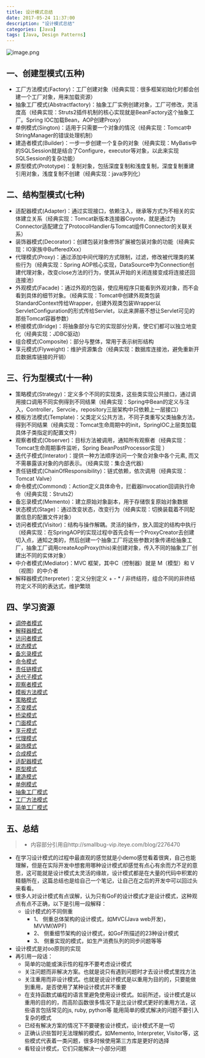 ```yaml
---
title: 设计模式总结
date: 2017-05-24 11:37:00
description: "设计模式总结"
categories: [Java]
tags: [Java, Design Patterns]
---
```


![image.png](http://upload-images.jianshu.io/upload_images/734456-32b3fb0c1a41aa71.png?imageMogr2/auto-orient/strip%7CimageView2/2/w/1240)

## 一、创建型模式(五种)
- 工厂方法模式(Factory)：工厂创建对象（经典实现：很多框架初始化时都会创建一个工厂对象，用来加载资源）
- 抽象工厂模式(Abstractfactory)：抽象工厂实例创建对象，工厂可修改，灵活度高（经典实现：Struts2插件机制的核心实现就是BeanFactory这个抽象工厂。Spring IOC加载Bean，AOP创建Proxy）
- 单例模式(Sington)：适用于只需要一个对象的情况（经典实现：Tomcat中StringManager的错误处理机制）
- 建造者模式(Builder)：一步一步创建一个复杂的对象（经典实现：MyBatis中的SQLSession就是结合了Configure，executor等对象，以此来实现SQLSession的复杂功能）
- 原型模式(Prototype)：复制对象，包括深度复制和浅度复制，深度复制重建引用对象，浅度复制不创建（经典实现：java序列化）

## 二、结构型模式(七种)
- 适配器模式(Adapter)：通过实现接口，依赖注入，继承等方式为不相关的实体建立关系（经典实现：Tomcat新版本连接器Coyote，就是通过为Connector适配建立了ProtocolHandler与Tomcat组件Connector的关联关系）
- 装饰器模式(Decorator)：创建包装对象修饰扩展被包装对象的功能（经典实现：IO家族中BufferedXxx）
- 代理模式(Proxy)：通过添加中间代理的方式限制，过滤，修改被代理类的某些行为（经典实现：Spring AOP核心实现，DataSource中为Connection创建代理对象，改变close方法的行为，使其从开始的关闭连接变成将连接还回连接池）
- 外观模式(Facade)：通过外观的包装，使应用程序只能看到外观对象，而不会看到具体的细节对象。（经典实现：Tomcat中创建外观类包装StandardContext传给Wrapper，创建外观类包装Wrapper以ServletConfiguration的形式传给Servlet，以此来屏蔽不想让Servlet可见的那些Tomcat容器参数）
- 桥接模式(Bridge)：将抽象部分与它的实现部分分离，使它们都可以独立地变化（经典实现：JDBC驱动）
- 组合模式(Composite)：部分与整体，常用于表示树形结构
- 享元模式(Flyweight)：维护资源集合（经典实现：数据库连接池，避免重新开启数据库链接的开销）
 
## 三、行为型模式(十一种)
 
- 策略模式(Strategy)：定义多个不同的实现类，这些类实现公共接口，通过调用接口调用不同实例得到不同结果（经典实现：Spring中Bean的定义与注入，Controller，Servcie，repository三层架构中只依赖上一层接口）
- 模板方法模式(Template)：父类定义公共方法，不同子类重写父类抽象方法，得到不同结果（经典实现：Tomcat生命周期中的init，SpringIOC上层类加载具体子类指定的配置文件）
- 观察者模式(Observer)：目标方法被调用，通知所有观察者（经典实现：Tomcat生命周期事件监听，Spring BeanPostProcessor实现 ）
- 迭代子模式(Interator)：提供一种方法顺序访问一个聚合对象中各个元素, 而又不需暴露该对象的内部表示。（经典实现：集合迭代器）
- 责任链模式(ChainOfResponsibility)：链式依赖，依次调用（经典实现：Tomcat Valve）
- 命令模式(Commond)：Action定义具体命令，拦截器Invocation回调执行命令（经典实现：Struts2）
- 备忘录模式(Memento)：建立原始对象副本，用于存储恢复原始对象数据
- 状态模式(Stage)：通过改变状态，改变行为（经典实现：切换装载着不同配置信息的配置文件对象）
- 访问者模式(Visitor)：结构与操作解耦。灵活的操作，放入固定的结构中执行（经典实现：在SpringAOP的实现过程中首先会有一个ProxyCreator去创建切入点，通知之类的，然后创建一个抽象工厂将这些参数对象传递给抽象工厂，抽象工厂调用createAopProxy(this)来创建对象，传入不同的抽象工厂创建出不同的实体对象）
- 中介者模式(Mediator)：MVC 框架，其中C（控制器）就是 M（模型）和 V（视图）的中介者
- 解释器模式(Iterpreter)：定义分别定义 + - * / 非终结符，组合不同的非终结符定义不同的表达式，维护繁琐

## 四、学习资源
- [调停者模式](http://www.cnblogs.com/java-my-life/archive/2012/06/20/2554024.html)
- [解释器模式](http://www.cnblogs.com/java-my-life/archive/2012/06/19/2552617.html)
- [访问者模式](http://www.cnblogs.com/java-my-life/archive/2012/06/14/2545381.html)
- [状态模式](http://www.cnblogs.com/java-my-life/archive/2012/06/08/2538146.html)
- [备忘录模式](http://www.cnblogs.com/java-my-life/archive/2012/06/06/2534942.html)
- [命令模式](http://www.cnblogs.com/java-my-life/archive/2012/06/01/2526972.html)
- [责任链模式](http://www.cnblogs.com/java-my-life/archive/2012/05/28/2516865.html)
- [迭代子模式](http://www.cnblogs.com/java-my-life/archive/2012/05/22/2511506.html)
- [观察者模式](http://www.cnblogs.com/java-my-life/archive/2012/05/16/2502279.html)
- [模板方法模式](http://www.cnblogs.com/java-my-life/archive/2012/05/14/2495235.html)
- [策略模式](http://www.cnblogs.com/java-my-life/archive/2012/05/10/2491891.html)
- [不变模式](http://www.cnblogs.com/java-my-life/archive/2012/05/08/2487757.html)
- [桥梁模式](http://www.cnblogs.com/java-my-life/archive/2012/05/07/2480938.html)
- [门面模式](http://www.cnblogs.com/java-my-life/archive/2012/05/02/2478101.html)
- [享元模式](http://www.cnblogs.com/java-my-life/archive/2012/04/26/2468499.html)
- [代理模式](http://www.cnblogs.com/java-my-life/archive/2012/04/23/2466712.html)
- [装饰模式](http://www.cnblogs.com/java-my-life/archive/2012/04/20/2455726.html)
- [合成模式](http://www.cnblogs.com/java-my-life/archive/2012/04/17/2453861.html)
- [适配器模式](http://www.cnblogs.com/java-my-life/archive/2012/04/13/2442795.html)
- [原型模式](http://www.cnblogs.com/java-my-life/archive/2012/04/11/2439387.html)
- [建造模式](http://www.cnblogs.com/java-my-life/archive/2012/04/07/2433939.html)
- [单例模式](http://www.cnblogs.com/java-my-life/archive/2012/03/31/2425631.html)
- [抽象工厂模式](http://www.cnblogs.com/java-my-life/archive/2012/03/28/2418836.html)
- [工厂方法模式](http://www.cnblogs.com/java-my-life/archive/2012/03/25/2416227.html)
- [简单工厂模式](http://www.cnblogs.com/java-my-life/archive/2012/03/22/2412308.html)

## 五、总结
> - 内容部分引用自http://smallbug-vip.iteye.com/blog/2276470
- 在学习设计模式的过程中最直观的感觉就是小demo感觉看着很爽，自己也能理解，但是在实际开发中想套用哪种设计模式却感觉有点心有余而力不足的意思，这可能就是设计模式太灵活的缘故，设计模式都是在大量的代码中积累的精髓所在，这篇总结也是给自己一个笔记，让自己在之后的开发中可以回过头来看看。
- 很多人对设计模式有点误解，认为只有GoF的设计模式才是设计模式，这种观点有点不正确，以下是引用一段解释：
    - 设计模式的不同侧重
      - 1、 侧重总体架构的设计模式，如MVC(Java web开发)，MVVM(WPF) 
      - 2、 侧重细节架构的设计模式，如GoF所描述的23种设计模式
      - 3、 侧重实现的模式，如生产消费队列的同步问题等等
- 设计模式是对oo原则的实现
- 再引用一段话：
    - 简单的功能或演示性的程序不要考虑设计模式
     - 关注问题而非解决方案。也就是说只有遇到问题时才去设计模式里找方法
    - 关注重用而非设计模式。也就是说设计模式是以重用为目的的，只要能做到重用，是否使用了某种设计模式并不重要
    - 在支持函数式编程的语言里避免使用设计模式。如前所述，设计模式是以重用的目的的，而高阶函数很多情况下是比设计模式更好的重用方法，这些语言包括常见的js, ruby, python等
能用简单的模式解决的问题不要引入复杂的模式
     - 已经有解决方案的情况下不要硬套设计模式，设计模式不是一切
    - 正确认识些暂时无法理解的模式，如Memento, Interpreter, Visitor等，这些模式代表着一类问题，很多时候使用第三方库是更好的选择
    - 看轻设计模式，它们只能解决一小部分问题